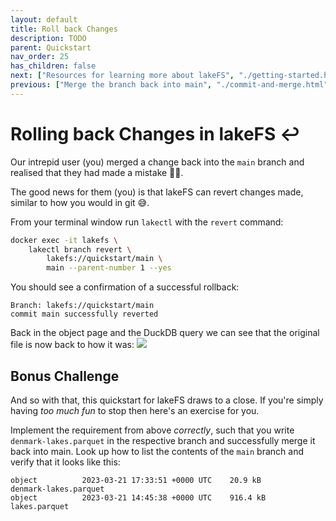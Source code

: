 ```yaml
---
layout: default
title: Roll back Changes
description: TODO
parent: Quickstart
nav_order: 25
has_children: false
next: ["Resources for learning more about lakeFS", "./getting-started.html"]
previous: ["Merge the branch back into main", "./commit-and-merge.html"]
---
```


# Rolling back Changes in lakeFS ↩️

Our intrepid user (you) merged a change back into the `main` branch and realised that they had made a mistake 🤦🏻. 

The good news for them (you) is that lakeFS can revert changes made, similar to how you would in git 😅. 

From your terminal window run `lakectl` with the `revert` command:

```bash
docker exec -it lakefs \
    lakectl branch revert \
	    lakefs://quickstart/main \
	    main --parent-number 1 --yes
```
You should see a confirmation of a successful rollback:
```
Branch: lakefs://quickstart/main
commit main successfully reverted
```

Back in the object page and the DuckDB query we can see that the original file is now back to how it was: 
![](/assets/img/quickstart/duckdb-main-02.png)

## Bonus Challenge

And so with that, this quickstart for lakeFS draws to a close. If you're simply having _too much fun_ to stop then here's an exercise for you. 

Implement the requirement from above *correctly*, such that you write `denmark-lakes.parquet` in the respective branch and successfully merge it back into main. Look up how to list the contents of the `main` branch and verify that it looks like this:

```
object          2023-03-21 17:33:51 +0000 UTC    20.9 kB         denmark-lakes.parquet
object          2023-03-21 14:45:38 +0000 UTC    916.4 kB        lakes.parquet
```
